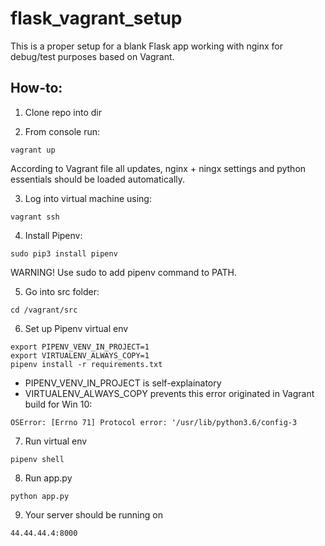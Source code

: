 # flask_vagrant_setup
This is a proper setup for a blank Flask app working with nginx for debug/test purposes based on Vagrant.

## How-to:

1. Clone repo into dir

2. From console run:

```vagrant up```

According to Vagrant file all updates, nginx + ningx settings and python essentials should be loaded automatically.

3. Log into virtual machine using:

```vagrant ssh```

4. Install Pipenv:

```sudo pip3 install pipenv```

WARNING! Use sudo to add pipenv command to PATH.

5. Go into src folder:

```cd /vagrant/src```

6. Set up Pipenv virtual env

```
export PIPENV_VENV_IN_PROJECT=1
export VIRTUALENV_ALWAYS_COPY=1
pipenv install -r requirements.txt
```
- PIPENV_VENV_IN_PROJECT is self-explainatory
- VIRTUALENV_ALWAYS_COPY prevents this error originated in Vagrant build for Win 10:

```OSError: [Errno 71] Protocol error: '/usr/lib/python3.6/config-3```

7. Run virtual env

```pipenv shell```

8. Run app.py

```python app.py```

9. Your server should be running on 

```44.44.44.4:8000```
